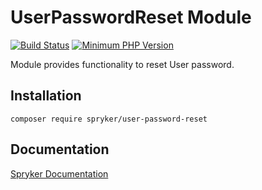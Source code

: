 # UserPasswordReset Module
[![Build Status](https://travis-ci.org/spryker/user-password-reset.svg)](https://travis-ci.org/spryker/user-password-reset)
[![Minimum PHP Version](https://img.shields.io/badge/php-%3E%3D%207.3-8892BF.svg)](https://php.net/)

Module provides functionality to reset User password.

## Installation

```
composer require spryker/user-password-reset
```

## Documentation

[Spryker Documentation](https://academy.spryker.com/developing_with_spryker/module_guide/modules.html)
